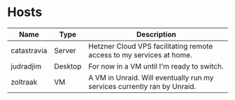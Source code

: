 # Hosts

| Name        | Type    | Description                                                              |
|-------------|---------|--------------------------------------------------------------------------|
| catastravia | Server  | Hetzner Cloud VPS facilitating remote access to my services at home.     |
| judradjim   | Desktop | For now in a VM until I'm ready to switch.                               |
| zoltraak    | VM      | A VM in Unraid. Will eventually run my services currently ran by Unraid. |
